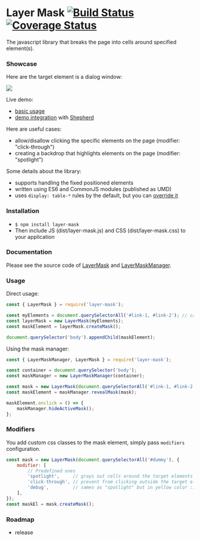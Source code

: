 Layer Mask [![Build Status](https://travis-ci.org/cawabunga/layer-mask.svg?branch=master)](https://travis-ci.org/cawabunga/layer-mask) [![Coverage Status](https://coveralls.io/repos/cawabunga/layer-mask/badge.svg?branch=master)](https://coveralls.io/r/cawabunga/layer-mask?branch=master)
===

The javascript library that breaks the page into cells around specified element(s).

### Showcase
Here are the target element is a dialog window:

![](https://raw.github.com/cawabunga/layer-mask/master/docs/images/showcase-cells.gif)


Live demo:
- [basic usage](https://cawabunga.github.io/layer-mask/)
- [demo integration](https://cawabunga.github.io/layer-mask/tour.html) with [Shepherd](https://github.com/HubSpot/shepherd)

Here are useful cases:
- allow/disallow clicking the specific elements on the page (modifier: "click-through")
- creating a backdrop that highlights elements on the page (modifier: "spotlight")

Some details about the library:
- supports handling the fixed positioned elements
- written using ES6 and CommonJS modules (published as UMD)
- uses `display: table-*` rules by the default, but you can [override it](src/layer-mask.css)

### Installation
- `$ npm install layer-mask`
- Then include JS (dist/layer-mask.js) and CSS (dist/layer-mask.css) to your application

### Documentation
Please see the source code of [LayerMask](src/LayerMask.js) and [LayerMaskManager](src/LayerMaskManager.js).

### Usage
Direct usage:
```javascript
const { LayerMask } = require('layer-mask');

const myElements = document.querySelectorAll('#link-1, #link-2'); // can be passed multiple elements at one time
const layerMask = new LayerMask(myElements);
const maskElement = layerMask.createMask();

document.querySelector('body').appendChild(maskElement);
```

Using the mask manager:
```javascript
const { LayerMaskManager, LayerMask } = require('layer-mask');

const container = document.querySelector('body');
const maskManager = new LayerMaskManager(container);

const mask = new LayerMask(document.querySelectorAll('#link-1, #link-2'));
const maskElement = maskManager.revealMask(mask);

maskElement.onclick = () => {
    maskManager.hideActiveMask();
};
```

### Modifiers
You add custom css classes to the mask element, simply pass `modifiers` configuration.
```javascript
const mask = new LayerMask(document.querySelectorAll('#dummy'), {
    modifier: [
        // Predefined ones
        'spotlight',     // grays out cells around the target elements
        'click-through', // prevent from clicking outside the target elements
        'debug',         // sames as "spotlight" but in yellow color :)
    ],
});
const maskEl = mask.createMask();
```

### Roadmap
- release
